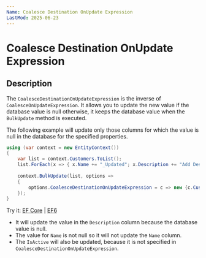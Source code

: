```yaml
---
Name: Coalesce Destination OnUpdate Expression
LastMod: 2025-06-23
---
```


# Coalesce Destination OnUpdate Expression

## Description

The `CoalesceDestinationOnUpdateExpression` is the inverse of `CoalesceOnUpdateExpression`. It allows you to update the new value if the database value is null otherwise, it keeps the database value when the `BulkUpdate` method is executed.

The following example will update only those columns for which the value is null in the database for the specified properties.

```csharp
using (var context = new EntityContext())
{
    var list = context.Customers.ToList();
    list.ForEach(x => { x.Name += "_Updated"; x.Description += "Add Description"; x.IsActive = false; });
			
    context.BulkUpdate(list, options => 
    {
        options.CoalesceDestinationOnUpdateExpression = c => new {c.CustomerID, c.Name, c.Description};
    });
}
```

Try it: [EF Core](https://dotnetfiddle.net/DVfHF4) | [EF6](https://dotnetfiddle.net/oJgbnd)

 - It will update the value in the `Description` column because the database value is null.
 - The value for `Name` is not null so it will not update the `Name` column.
 - The `IsActive` will also be updated, because it is not specified in `CoalesceDestinationOnUpdateExpression`.
